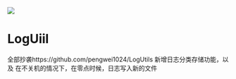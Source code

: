 [![](https://jitpack.io/v/ruirui1128/LogUtil.svg)](https://jitpack.io/#ruirui1128/LogUtil)
# LogUiil
全部抄袭https://github.com/pengwei1024/LogUtils
新增日志分类存储功能，以及 在不关机的情况下，在零点时候，日志写入新的文件
